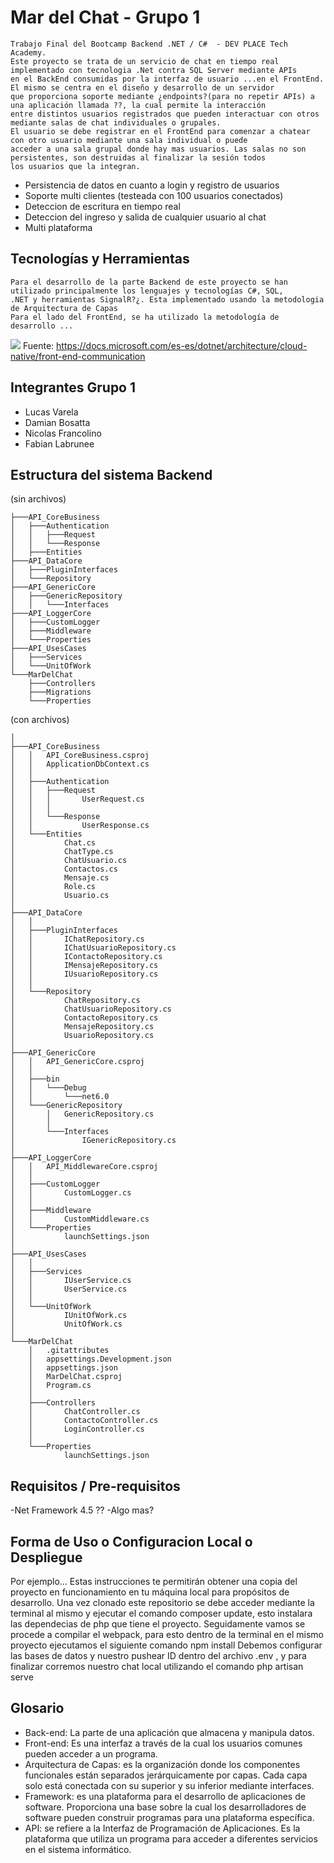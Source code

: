 # Mar del Chat - Grupo 1 #
	Trabajo Final del Bootcamp Backend .NET / C#  - DEV PLACE Tech Academy.
	Este proyecto se trata de un servicio de chat en tiempo real implementado con tecnologia .Net contra SQL Server mediante APIs
	en el BackEnd consumidas por la interfaz de usuario ...en el FrontEnd. El mismo se centra en el diseño y desarrollo de un servidor 
	que proporciona soporte mediante ¿endpoints?(para no repetir APIs) a una aplicación llamada ??, la cual permite la interacción 
	entre distintos usuarios registrados que pueden interactuar con otros mediante salas de chat individuales o grupales.
	El usuario se debe registrar en el FrontEnd para comenzar a chatear con otro usuario mediante una sala individual o puede 
	acceder a una sala grupal donde hay mas usuarios. Las salas no son persistentes, son destruidas al finalizar la sesión todos
	los usuarios que la integran.
- Persistencia de datos en cuanto a login y registro de usuarios
- Soporte multi clientes (testeada con 100 usuarios conectados)
- Deteccion de escritura en tiempo real
- Deteccion del ingreso y salida de cualquier usuario al chat
- Multi plataforma
	
## Tecnologías y Herramientas ##
	Para el desarrollo de la parte Backend de este proyecto se han utilizado principalmente los lenguajes y tecnologías C#, SQL,
	.NET y herramientas SignalR?¿. Esta implementado usando la metodologia de Arquitectura de Capas
	Para el lado del FrontEnd, se ha utilizado la metodología de desarrollo ... 
![](https://docs.microsoft.com/es-es/dotnet/architecture/cloud-native/media/direct-client-to-service-communication.png)
Fuente: https://docs.microsoft.com/es-es/dotnet/architecture/cloud-native/front-end-communication

## Integrantes Grupo 1 ##
- Lucas Varela 
- Damian Bosatta 
- Nicolas Francolino 
- Fabian Labrunee 

## Estructura del sistema Backend ##
(sin archivos)
```
├───API_CoreBusiness  
│   ├───Authentication  
│   │   ├───Request  
│   │   └───Response  
│   ├───Entities  
├───API_DataCore  
│   ├───PluginInterfaces  
│   └───Repository  
├───API_GenericCore  
│   ├───GenericRepository  
│   │   └───Interfaces  
├───API_LoggerCore  
│   ├───CustomLogger  
│   ├───Middleware  
│   └───Properties  
├───API_UsesCases  
│   ├───Services  
│   └───UnitOfWork  
└───MarDelChat  
    ├───Controllers  
    ├───Migrations  
    └───Properties  
```
(con archivos)
```
│   
├───API_CoreBusiness
│   │   API_CoreBusiness.csproj
│   │   ApplicationDbContext.cs 
│   │   
│   ├───Authentication
│   │   ├───Request
│   │   │       UserRequest.cs
│   │   │       
│   │   └───Response
│   │           UserResponse.cs
│   └───Entities
│           Chat.cs
│           ChatType.cs
│           ChatUsuario.cs
│           Contactos.cs
│           Mensaje.cs
│           Role.cs
│           Usuario.cs 
│    
├───API_DataCore 
│   │           
│   ├───PluginInterfaces
│   │       IChatRepository.cs
│   │       IChatUsuarioRepository.cs
│   │       IContactoRepository.cs
│   │       IMensajeRepository.cs
│   │       IUsuarioRepository.cs
│   │       
│   └───Repository
│           ChatRepository.cs
│           ChatUsuarioRepository.cs
│           ContactoRepository.cs
│           MensajeRepository.cs
│           UsuarioRepository.cs
│           
├───API_GenericCore
│   │   API_GenericCore.csproj
│   │   
│   ├───bin
│   │   └───Debug
│   │       └───net6.0
│   └───GenericRepository
│       │   GenericRepository.cs
│       │   
│       └───Interfaces
│               IGenericRepository.cs
│                
├───API_LoggerCore
│   │   API_MiddlewareCore.csproj
│   │   
│   ├───CustomLogger
│   │       CustomLogger.cs
│   │       
│   ├───Middleware
│   │       CustomMiddleware.cs
│   └───Properties
│           launchSettings.json
│           
├───API_UsesCases
│   │           
│   ├───Services
│   │       IUserService.cs
│   │       UserService.cs
│   │       
│   └───UnitOfWork
│           IUnitOfWork.cs
│           UnitOfWork.cs
│           
└───MarDelChat
    │   .gitattributes
    │   appsettings.Development.json
    │   appsettings.json
    │   MarDelChat.csproj
    │   Program.cs
    │
    ├───Controllers
    │       ChatController.cs
    │       ContactoController.cs
    │       LoginController.cs 
    │       
    └───Properties
            launchSettings.json
```
## Requisitos / Pre-requisitos ##
-Net Framework 4.5 ??
-Algo mas?

## Forma de Uso o Configuracion Local o Despliegue ##
Por ejemplo...
Estas instrucciones te permitirán obtener una copia del proyecto en funcionamiento en tu máquina local para propósitos de desarrollo.
Una vez clonado este repositorio se debe acceder mediante la terminal al mismo y ejecutar el comando composer update, esto instalara las dependecias de php que tiene el proyecto.
Seguidamente vamos se procede a compilar el webpack, para esto dentro de la terminal en el mismo proyecto ejecutamos el siguiente comando npm install
Debemos configurar las bases de datos y nuestro pushear ID dentro del archivo .env , y para finalizar corremos nuestro chat local utilizando el comando php artisan serve

## Glosario ##
- Back-end: La parte de una aplicación que almacena y manipula datos.
- Front-end: Es una interfaz a través de la cual los usuarios comunes pueden acceder a un programa. 
- Arquitectura de Capas: es la organización donde los componentes funcionales están separados jerárquicamente por capas. Cada capa solo está conectada con su superior y su inferior mediante interfaces.
- Framework: es una plataforma para el desarrollo de aplicaciones de software. Proporciona una base sobre la cual los desarrolladores de software pueden construir programas para una plataforma específica. 
- API: se refiere a la Interfaz de Programación de Aplicaciones. Es la plataforma que utiliza un programa para acceder a diferentes servicios en el sistema informático. 
